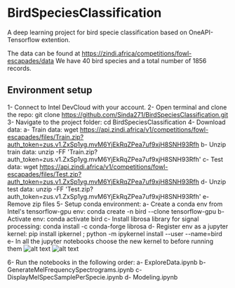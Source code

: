 # BirdSpeciesClassification
A deep learning project for bird specie classification based on OneAPI-Tensorflow extention.

The data can be found at https://zindi.africa/competitions/fowl-escapades/data 
We have 40 bird species and a total number of 1856 records.

## Environment setup
1- Connect to Intel DevCloud with your account.
2- Open terminal and clone the repo: git clone https://github.com/Sinda271/BirdSpeciesClassification.git
3- Navigate to the project folder: cd BirdSpeciesClassification
4- Download data:
    a- Train data: wget https://api.zindi.africa/v1/competitions/fowl-escapades/files/Train.zip?auth_token=zus.v1.ZxSp1yg.mvM6YjEkRqZPea7uf9xjH8SNH93Rfh
    b- Unzip train data: unzip -FF 'Train.zip?auth_token=zus.v1.ZxSp1yg.mvM6YjEkRqZPea7uf9xjH8SNH93Rfh'
    c- Test data: wget https://api.zindi.africa/v1/competitions/fowl-escapades/files/Test.zip?auth_token=zus.v1.ZxSp1yg.mvM6YjEkRqZPea7uf9xjH8SNH93Rfh
    d- Unzip test data: unzip -FF 'Test.zip?auth_token=zus.v1.ZxSp1yg.mvM6YjEkRqZPea7uf9xjH8SNH93Rfh'
    e- Remove zip files
5- Setup conda environment:
    a- Create a conda env from Intel's tensorflow-gpu env: conda create -n bird --clone tensorflow-gpu
    b- Activate env: conda activate bird
    c- Install librosa library for signal processing: conda install -c conda-forge librosa
    d- Register env as a jupyter kernel: pip install ipkernel ; python -m ipykernel install --user --name=bird
    e- In all the jupyter notebooks choose the new kernel to before running them
    ![alt text](https://drive.google.com/file/d/127WEVzPtyaMPVQVHV8UQ1jI5it5CzawG/view?usp=sharing)
    ![alt text](https://drive.google.com/file/d/1Pcl5F3826cYT2In3RpyoLP7PP81Hbx9w/view?usp=sharing)
    
6- Run the notebooks in the following order:
    a- ExploreData.ipynb
    b- GenerateMelFrequencySpectrograms.ipynb
    c- DisplayMelSpecSamplePerSpecie.ipynb
    d- Modeling.ipynb
    

